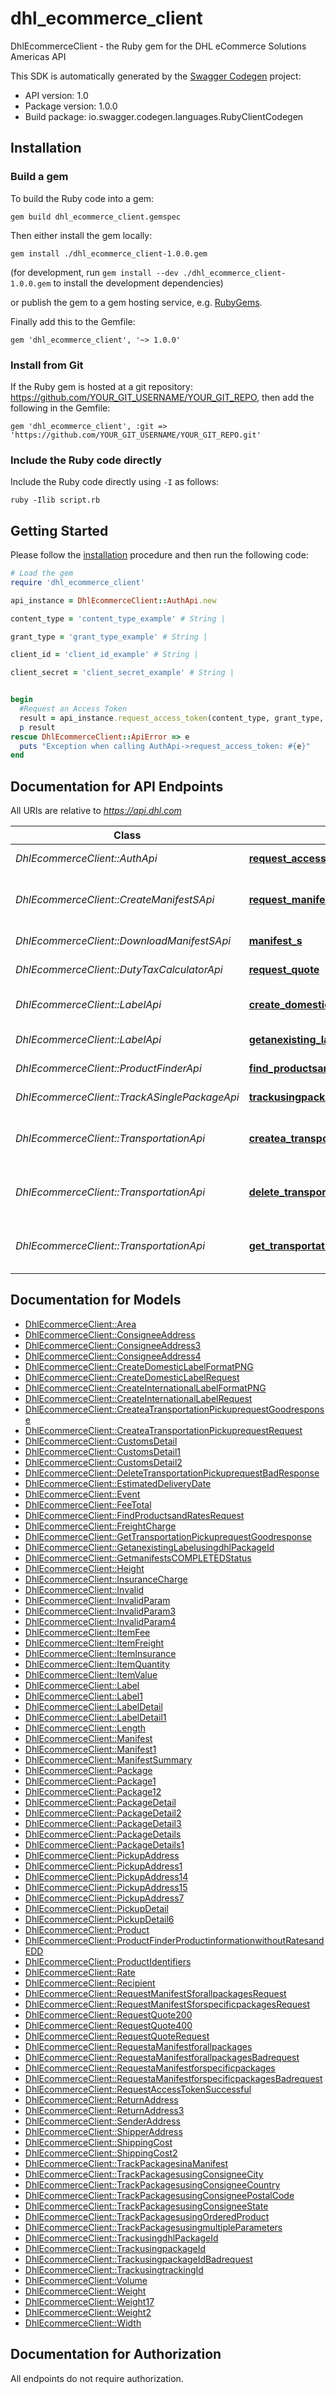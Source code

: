# dhl_ecommerce_client

DhlEcommerceClient - the Ruby gem for the DHL eCommerce Solutions Americas API

This SDK is automatically generated by the [Swagger Codegen](https://github.com/swagger-api/swagger-codegen) project:

- API version: 1.0
- Package version: 1.0.0
- Build package: io.swagger.codegen.languages.RubyClientCodegen

## Installation

### Build a gem

To build the Ruby code into a gem:

```shell
gem build dhl_ecommerce_client.gemspec
```

Then either install the gem locally:

```shell
gem install ./dhl_ecommerce_client-1.0.0.gem
```
(for development, run `gem install --dev ./dhl_ecommerce_client-1.0.0.gem` to install the development dependencies)

or publish the gem to a gem hosting service, e.g. [RubyGems](https://rubygems.org/).

Finally add this to the Gemfile:

    gem 'dhl_ecommerce_client', '~> 1.0.0'

### Install from Git

If the Ruby gem is hosted at a git repository: https://github.com/YOUR_GIT_USERNAME/YOUR_GIT_REPO, then add the following in the Gemfile:

    gem 'dhl_ecommerce_client', :git => 'https://github.com/YOUR_GIT_USERNAME/YOUR_GIT_REPO.git'

### Include the Ruby code directly

Include the Ruby code directly using `-I` as follows:

```shell
ruby -Ilib script.rb
```

## Getting Started

Please follow the [installation](#installation) procedure and then run the following code:
```ruby
# Load the gem
require 'dhl_ecommerce_client'

api_instance = DhlEcommerceClient::AuthApi.new

content_type = 'content_type_example' # String |

grant_type = 'grant_type_example' # String |

client_id = 'client_id_example' # String |

client_secret = 'client_secret_example' # String |


begin
  #Request an Access Token
  result = api_instance.request_access_token(content_type, grant_type, client_id, client_secret)
  p result
rescue DhlEcommerceClient::ApiError => e
  puts "Exception when calling AuthApi->request_access_token: #{e}"
end

```

## Documentation for API Endpoints

All URIs are relative to *https://api.dhl.com*

Class | Method | HTTP request | Description
------------ | ------------- | ------------- | -------------
*DhlEcommerceClient::AuthApi* | [**request_access_token**](docs/AuthApi.md#request_access_token) | **POST** /auth/v4/accesstoken | Request an Access Token
*DhlEcommerceClient::CreateManifestSApi* | [**request_manifest_sforspecificpackages**](docs/CreateManifestSApi.md#request_manifest_sforspecificpackages) | **POST** /shipping/v4/manifest | Request Manifest(s) for specific packages
*DhlEcommerceClient::DownloadManifestSApi* | [**manifest_s**](docs/DownloadManifestSApi.md#manifest_s) | **GET** /shipping/v4/manifest/5351244/9d339e8b-b746-4cf9-bc2a-609ed4603c20 | Manifest(s)
*DhlEcommerceClient::DutyTaxCalculatorApi* | [**request_quote**](docs/DutyTaxCalculatorApi.md#request_quote) | **POST** /dtc/v4/quotes | Request Quote
*DhlEcommerceClient::LabelApi* | [**create_domestic_label**](docs/LabelApi.md#create_domestic_label) | **POST** /shipping/v4/label | Create Domestic Label
*DhlEcommerceClient::LabelApi* | [**getanexisting_label**](docs/LabelApi.md#getanexisting_label) | **GET** /shipping/v4/label/5351244 | Get an existing Label
*DhlEcommerceClient::ProductFinderApi* | [**find_productsand_rates**](docs/ProductFinderApi.md#find_productsand_rates) | **POST** /shipping/v4/products | Find Products and Rates
*DhlEcommerceClient::TrackASinglePackageApi* | [**trackusingpackage_id**](docs/TrackASinglePackageApi.md#trackusingpackage_id) | **GET** /tracking/v4/package | Track using packageId
*DhlEcommerceClient::TransportationApi* | [**createa_transportation_pickuprequest**](docs/TransportationApi.md#createa_transportation_pickuprequest) | **POST** /transportation/v4/pickups | Create a Transportation Pickup request
*DhlEcommerceClient::TransportationApi* | [**delete_transportation_pickuprequest**](docs/TransportationApi.md#delete_transportation_pickuprequest) | **DELETE** /transportation/v4/pickups/SH532003700415193613024 | Delete Transportation Pickup request
*DhlEcommerceClient::TransportationApi* | [**get_transportation_pickuprequest**](docs/TransportationApi.md#get_transportation_pickuprequest) | **GET** /transportation/v4/pickups/SH532003700415193613024 | Get Transportation Pickup request


## Documentation for Models

 - [DhlEcommerceClient::Area](docs/Area.md)
 - [DhlEcommerceClient::ConsigneeAddress](docs/ConsigneeAddress.md)
 - [DhlEcommerceClient::ConsigneeAddress3](docs/ConsigneeAddress3.md)
 - [DhlEcommerceClient::ConsigneeAddress4](docs/ConsigneeAddress4.md)
 - [DhlEcommerceClient::CreateDomesticLabelFormatPNG](docs/CreateDomesticLabelFormatPNG.md)
 - [DhlEcommerceClient::CreateDomesticLabelRequest](docs/CreateDomesticLabelRequest.md)
 - [DhlEcommerceClient::CreateInternationalLabelFormatPNG](docs/CreateInternationalLabelFormatPNG.md)
 - [DhlEcommerceClient::CreateInternationalLabelRequest](docs/CreateInternationalLabelRequest.md)
 - [DhlEcommerceClient::CreateaTransportationPickuprequestGoodresponse](docs/CreateaTransportationPickuprequestGoodresponse.md)
 - [DhlEcommerceClient::CreateaTransportationPickuprequestRequest](docs/CreateaTransportationPickuprequestRequest.md)
 - [DhlEcommerceClient::CustomsDetail](docs/CustomsDetail.md)
 - [DhlEcommerceClient::CustomsDetail1](docs/CustomsDetail1.md)
 - [DhlEcommerceClient::CustomsDetail2](docs/CustomsDetail2.md)
 - [DhlEcommerceClient::DeleteTransportationPickuprequestBadResponse](docs/DeleteTransportationPickuprequestBadResponse.md)
 - [DhlEcommerceClient::EstimatedDeliveryDate](docs/EstimatedDeliveryDate.md)
 - [DhlEcommerceClient::Event](docs/Event.md)
 - [DhlEcommerceClient::FeeTotal](docs/FeeTotal.md)
 - [DhlEcommerceClient::FindProductsandRatesRequest](docs/FindProductsandRatesRequest.md)
 - [DhlEcommerceClient::FreightCharge](docs/FreightCharge.md)
 - [DhlEcommerceClient::GetTransportationPickuprequestGoodresponse](docs/GetTransportationPickuprequestGoodresponse.md)
 - [DhlEcommerceClient::GetanexistingLabelusingdhlPackageId](docs/GetanexistingLabelusingdhlPackageId.md)
 - [DhlEcommerceClient::GetmanifestsCOMPLETEDStatus](docs/GetmanifestsCOMPLETEDStatus.md)
 - [DhlEcommerceClient::Height](docs/Height.md)
 - [DhlEcommerceClient::InsuranceCharge](docs/InsuranceCharge.md)
 - [DhlEcommerceClient::Invalid](docs/Invalid.md)
 - [DhlEcommerceClient::InvalidParam](docs/InvalidParam.md)
 - [DhlEcommerceClient::InvalidParam3](docs/InvalidParam3.md)
 - [DhlEcommerceClient::InvalidParam4](docs/InvalidParam4.md)
 - [DhlEcommerceClient::ItemFee](docs/ItemFee.md)
 - [DhlEcommerceClient::ItemFreight](docs/ItemFreight.md)
 - [DhlEcommerceClient::ItemInsurance](docs/ItemInsurance.md)
 - [DhlEcommerceClient::ItemQuantity](docs/ItemQuantity.md)
 - [DhlEcommerceClient::ItemValue](docs/ItemValue.md)
 - [DhlEcommerceClient::Label](docs/Label.md)
 - [DhlEcommerceClient::Label1](docs/Label1.md)
 - [DhlEcommerceClient::LabelDetail](docs/LabelDetail.md)
 - [DhlEcommerceClient::LabelDetail1](docs/LabelDetail1.md)
 - [DhlEcommerceClient::Length](docs/Length.md)
 - [DhlEcommerceClient::Manifest](docs/Manifest.md)
 - [DhlEcommerceClient::Manifest1](docs/Manifest1.md)
 - [DhlEcommerceClient::ManifestSummary](docs/ManifestSummary.md)
 - [DhlEcommerceClient::Package](docs/Package.md)
 - [DhlEcommerceClient::Package1](docs/Package1.md)
 - [DhlEcommerceClient::Package12](docs/Package12.md)
 - [DhlEcommerceClient::PackageDetail](docs/PackageDetail.md)
 - [DhlEcommerceClient::PackageDetail2](docs/PackageDetail2.md)
 - [DhlEcommerceClient::PackageDetail3](docs/PackageDetail3.md)
 - [DhlEcommerceClient::PackageDetails](docs/PackageDetails.md)
 - [DhlEcommerceClient::PackageDetails1](docs/PackageDetails1.md)
 - [DhlEcommerceClient::PickupAddress](docs/PickupAddress.md)
 - [DhlEcommerceClient::PickupAddress1](docs/PickupAddress1.md)
 - [DhlEcommerceClient::PickupAddress14](docs/PickupAddress14.md)
 - [DhlEcommerceClient::PickupAddress15](docs/PickupAddress15.md)
 - [DhlEcommerceClient::PickupAddress7](docs/PickupAddress7.md)
 - [DhlEcommerceClient::PickupDetail](docs/PickupDetail.md)
 - [DhlEcommerceClient::PickupDetail6](docs/PickupDetail6.md)
 - [DhlEcommerceClient::Product](docs/Product.md)
 - [DhlEcommerceClient::ProductFinderProductinformationwithoutRatesandEDD](docs/ProductFinderProductinformationwithoutRatesandEDD.md)
 - [DhlEcommerceClient::ProductIdentifiers](docs/ProductIdentifiers.md)
 - [DhlEcommerceClient::Rate](docs/Rate.md)
 - [DhlEcommerceClient::Recipient](docs/Recipient.md)
 - [DhlEcommerceClient::RequestManifestSforallpackagesRequest](docs/RequestManifestSforallpackagesRequest.md)
 - [DhlEcommerceClient::RequestManifestSforspecificpackagesRequest](docs/RequestManifestSforspecificpackagesRequest.md)
 - [DhlEcommerceClient::RequestQuote200](docs/RequestQuote200.md)
 - [DhlEcommerceClient::RequestQuote400](docs/RequestQuote400.md)
 - [DhlEcommerceClient::RequestQuoteRequest](docs/RequestQuoteRequest.md)
 - [DhlEcommerceClient::RequestaManifestforallpackages](docs/RequestaManifestforallpackages.md)
 - [DhlEcommerceClient::RequestaManifestforallpackagesBadrequest](docs/RequestaManifestforallpackagesBadrequest.md)
 - [DhlEcommerceClient::RequestaManifestforspecificpackages](docs/RequestaManifestforspecificpackages.md)
 - [DhlEcommerceClient::RequestaManifestforspecificpackagesBadrequest](docs/RequestaManifestforspecificpackagesBadrequest.md)
 - [DhlEcommerceClient::RequestAccessTokenSuccessful](docs/RequestAccessTokenSuccessful.md)
 - [DhlEcommerceClient::ReturnAddress](docs/ReturnAddress.md)
 - [DhlEcommerceClient::ReturnAddress3](docs/ReturnAddress3.md)
 - [DhlEcommerceClient::SenderAddress](docs/SenderAddress.md)
 - [DhlEcommerceClient::ShipperAddress](docs/ShipperAddress.md)
 - [DhlEcommerceClient::ShippingCost](docs/ShippingCost.md)
 - [DhlEcommerceClient::ShippingCost2](docs/ShippingCost2.md)
 - [DhlEcommerceClient::TrackPackagesinaManifest](docs/TrackPackagesinaManifest.md)
 - [DhlEcommerceClient::TrackPackagesusingConsigneeCity](docs/TrackPackagesusingConsigneeCity.md)
 - [DhlEcommerceClient::TrackPackagesusingConsigneeCountry](docs/TrackPackagesusingConsigneeCountry.md)
 - [DhlEcommerceClient::TrackPackagesusingConsigneePostalCode](docs/TrackPackagesusingConsigneePostalCode.md)
 - [DhlEcommerceClient::TrackPackagesusingConsigneeState](docs/TrackPackagesusingConsigneeState.md)
 - [DhlEcommerceClient::TrackPackagesusingOrderedProduct](docs/TrackPackagesusingOrderedProduct.md)
 - [DhlEcommerceClient::TrackPackagesusingmultipleParameters](docs/TrackPackagesusingmultipleParameters.md)
 - [DhlEcommerceClient::TrackusingdhlPackageId](docs/TrackusingdhlPackageId.md)
 - [DhlEcommerceClient::TrackusingpackageId](docs/TrackusingpackageId.md)
 - [DhlEcommerceClient::TrackusingpackageIdBadrequest](docs/TrackusingpackageIdBadrequest.md)
 - [DhlEcommerceClient::TrackusingtrackingId](docs/TrackusingtrackingId.md)
 - [DhlEcommerceClient::Volume](docs/Volume.md)
 - [DhlEcommerceClient::Weight](docs/Weight.md)
 - [DhlEcommerceClient::Weight17](docs/Weight17.md)
 - [DhlEcommerceClient::Weight2](docs/Weight2.md)
 - [DhlEcommerceClient::Width](docs/Width.md)


## Documentation for Authorization

 All endpoints do not require authorization.

